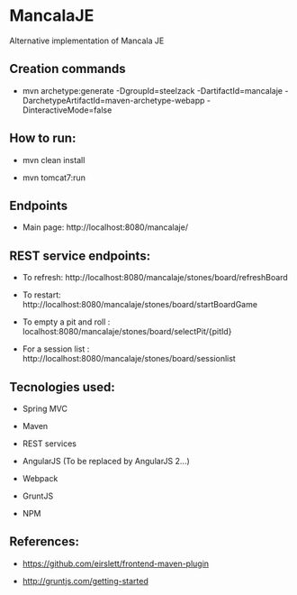 # MancalaJE

Alternative implementation of Mancala JE

## Creation commands

* mvn archetype:generate -DgroupId=steelzack -DartifactId=mancalaje -DarchetypeArtifactId=maven-archetype-webapp -DinteractiveMode=false

## How to run:

* mvn clean install

* mvn tomcat7:run

## Endpoints

* Main page: http://localhost:8080/mancalaje/

## REST service endpoints:

* To refresh: http://localhost:8080/mancalaje/stones/board/refreshBoard

* To restart: http://localhost:8080/mancalaje/stones/board/startBoardGame

* To empty a pit and roll : localhost:8080/mancalaje/stones/board/selectPit/{pitId}

* For a session list : http://localhost:8080/mancalaje/stones/board/sessionlist

## Tecnologies used:

* Spring MVC

* Maven

* REST services

* AngularJS (To be replaced by AngularJS 2...)

* Webpack

* GruntJS

* NPM

## References:

* https://github.com/eirslett/frontend-maven-plugin

* http://gruntjs.com/getting-started
